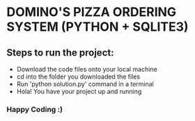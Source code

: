 # DOMINO'S PIZZA ORDERING SYSTEM (PYTHON + SQLITE3)
## Steps to run the project:
  * Download the code files onto your local machine
  * cd into the folder you downloaded the files
  * Run 'python solution.py' command in a terminal
  * Hola! You have your project up and running 
### Happy Coding :)
